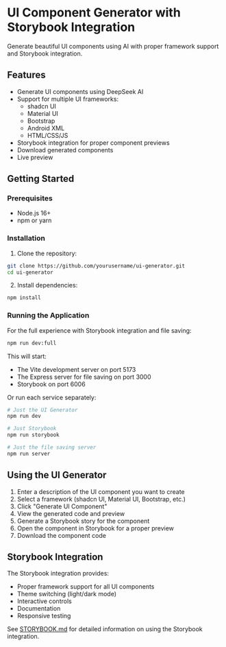 # UI Component Generator with Storybook Integration

Generate beautiful UI components using AI with proper framework support and Storybook integration.

## Features

- Generate UI components using DeepSeek AI
- Support for multiple UI frameworks:
  - shadcn UI
  - Material UI
  - Bootstrap
  - Android XML
  - HTML/CSS/JS
- Storybook integration for proper component previews
- Download generated components
- Live preview

## Getting Started

### Prerequisites

- Node.js 16+
- npm or yarn

### Installation

1. Clone the repository:
```bash
git clone https://github.com/yourusername/ui-generator.git
cd ui-generator
```

2. Install dependencies:
```bash
npm install
```

### Running the Application

For the full experience with Storybook integration and file saving:

```bash
npm run dev:full
```

This will start:
- The Vite development server on port 5173
- The Express server for file saving on port 3000
- Storybook on port 6006

Or run each service separately:

```bash
# Just the UI Generator
npm run dev

# Just Storybook
npm run storybook

# Just the file saving server
npm run server
```

## Using the UI Generator

1. Enter a description of the UI component you want to create
2. Select a framework (shadcn UI, Material UI, Bootstrap, etc.)
3. Click "Generate UI Component"
4. View the generated code and preview
5. Generate a Storybook story for the component
6. Open the component in Storybook for a proper preview
7. Download the component code

## Storybook Integration

The Storybook integration provides:

- Proper framework support for all UI components
- Theme switching (light/dark mode)
- Interactive controls
- Documentation
- Responsive testing

See [STORYBOOK.md](./STORYBOOK.md) for detailed information on using the Storybook integration.
